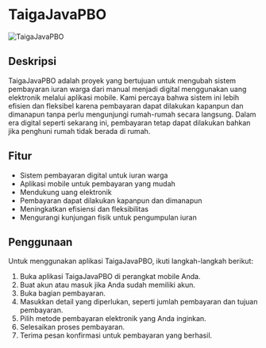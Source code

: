 # TaigaJavaPBO

![TaigaJavaPBO](https://i.ibb.co/QXPh3rS/Screenshot-2023-06-26-151457.png)


## Deskripsi

TaigaJavaPBO adalah proyek yang bertujuan untuk mengubah sistem pembayaran iuran warga dari manual menjadi digital menggunakan uang elektronik melalui aplikasi mobile. Kami percaya bahwa sistem ini lebih efisien dan fleksibel karena pembayaran dapat dilakukan kapanpun dan dimanapun tanpa perlu mengunjungi rumah-rumah secara langsung. Dalam era digital seperti sekarang ini, pembayaran tetap dapat dilakukan bahkan jika penghuni rumah tidak berada di rumah.

## Fitur

- Sistem pembayaran digital untuk iuran warga
- Aplikasi mobile untuk pembayaran yang mudah
- Mendukung uang elektronik
- Pembayaran dapat dilakukan kapanpun dan dimanapun
- Meningkatkan efisiensi dan fleksibilitas
- Mengurangi kunjungan fisik untuk pengumpulan iuran


## Penggunaan

Untuk menggunakan aplikasi TaigaJavaPBO, ikuti langkah-langkah berikut:

1. Buka aplikasi TaigaJavaPBO di perangkat mobile Anda.
2. Buat akun atau masuk jika Anda sudah memiliki akun.
3. Buka bagian pembayaran.
4. Masukkan detail yang diperlukan, seperti jumlah pembayaran dan tujuan pembayaran.
5. Pilih metode pembayaran elektronik yang Anda inginkan.
6. Selesaikan proses pembayaran.
7. Terima pesan konfirmasi untuk pembayaran yang berhasil.

